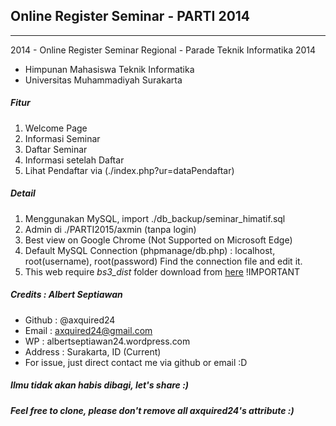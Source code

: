 ## Online Register Seminar - PARTI 2014
-------------
2014 - Online Register Seminar Regional - Parade Teknik Informatika 2014
* Himpunan Mahasiswa Teknik Informatika
* Universitas Muhammadiyah Surakarta

##### Fitur
1. Welcome Page
2. Informasi Seminar
3. Daftar Seminar
4. Informasi setelah Daftar
5. Lihat Pendaftar via (./index.php?ur=dataPendaftar)

##### Detail
1. Menggunakan MySQL, import ./db_backup/seminar_himatif.sql
2. Admin di ./PARTI2015/axmin (tanpa login)
3. Best view on Google Chrome (Not Supported on Microsoft Edge)
4. Default MySQL Connection (phpmanage/db.php) : localhost, root(username), root(password) Find the connection file and edit it.
5. This web require *bs3_dist* folder download from [here](https://github.com/axquired24/bs3_dist/) !IMPORTANT

##### Credits : Albert Septiawan
* Github 	: @axquired24
* Email 	: axquired24@gmail.com
* WP 		: albertseptiawan24.wordpress.com
* Address 	: Surakarta, ID (Current)
* For issue, just direct contact me via github or email :D

##### Ilmu tidak akan habis dibagi, let's share :)
##### Feel free to clone, please don't remove all axquired24's attribute :)